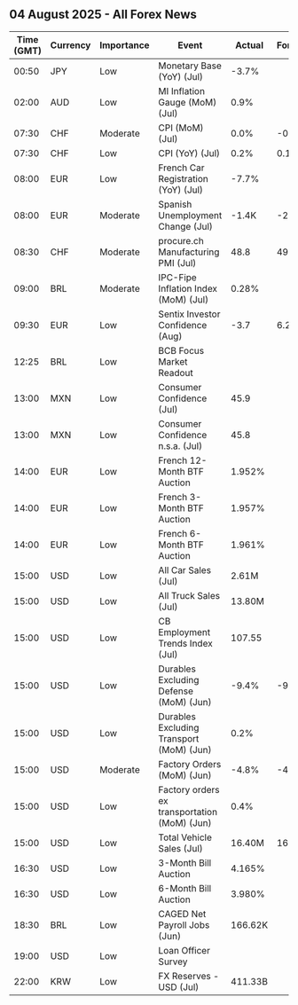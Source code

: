 ## 04 August 2025 - All Forex News

| Time (GMT) | Currency | Importance | Event | Actual | Forecast | Previous |
|------|----------|------------|-------|--------|----------|----------|
| 00:50 | JPY | Low | Monetary Base (YoY) (Jul) | -3.7% |  | -3.3% |
| 02:00 | AUD | Low | MI Inflation Gauge (MoM) (Jul) | 0.9% |  | 0.1% |
| 07:30 | CHF | Moderate | CPI (MoM) (Jul) | 0.0% | -0.2% | 0.2% |
| 07:30 | CHF | Low | CPI (YoY) (Jul) | 0.2% | 0.1% | 0.1% |
| 08:00 | EUR | Low | French Car Registration (YoY) (Jul) | -7.7% |  | -6.7% |
| 08:00 | EUR | Moderate | Spanish Unemployment Change (Jul) | -1.4K | -21.3K | -48.9K |
| 08:30 | CHF | Moderate | procure.ch Manufacturing PMI (Jul) | 48.8 | 49.8 | 49.6 |
| 09:00 | BRL | Moderate | IPC-Fipe Inflation Index (MoM) (Jul) | 0.28% |  | -0.08% |
| 09:30 | EUR | Low | Sentix Investor Confidence (Aug) | -3.7 | 6.2 | 4.5 |
| 12:25 | BRL | Low | BCB Focus Market Readout |  |  |  |
| 13:00 | MXN | Low | Consumer Confidence (Jul) | 45.9 |  | 45.5 |
| 13:00 | MXN | Low | Consumer Confidence n.s.a. (Jul) | 45.8 |  | 45.7 |
| 14:00 | EUR | Low | French 12-Month BTF Auction | 1.952% |  | 1.968% |
| 14:00 | EUR | Low | French 3-Month BTF Auction | 1.957% |  | 1.977% |
| 14:00 | EUR | Low | French 6-Month BTF Auction | 1.961% |  | 1.973% |
| 15:00 | USD | Low | All Car Sales (Jul) | 2.61M |  | 2.54M |
| 15:00 | USD | Low | All Truck Sales (Jul) | 13.80M |  | 12.80M |
| 15:00 | USD | Low | CB Employment Trends Index (Jul) | 107.55 |  | 108.19 |
| 15:00 | USD | Low | Durables Excluding Defense (MoM) (Jun) | -9.4% | -9.4% | 15.5% |
| 15:00 | USD | Low | Durables Excluding Transport (MoM) (Jun) | 0.2% |  | 0.2% |
| 15:00 | USD | Moderate | Factory Orders (MoM) (Jun) | -4.8% | -4.9% | 8.3% |
| 15:00 | USD | Low | Factory orders ex transportation (MoM) (Jun) | 0.4% |  | 0.3% |
| 15:00 | USD | Low | Total Vehicle Sales (Jul) | 16.40M | 16.00M | 15.30M |
| 16:30 | USD | Low | 3-Month Bill Auction | 4.165% |  | 4.235% |
| 16:30 | USD | Low | 6-Month Bill Auction | 3.980% |  | 4.120% |
| 18:30 | BRL | Low | CAGED Net Payroll Jobs (Jun) | 166.62K |  | 148.99K |
| 19:00 | USD | Low | Loan Officer Survey |  |  |  |
| 22:00 | KRW | Low | FX Reserves - USD (Jul) | 411.33B |  | 410.20B |
